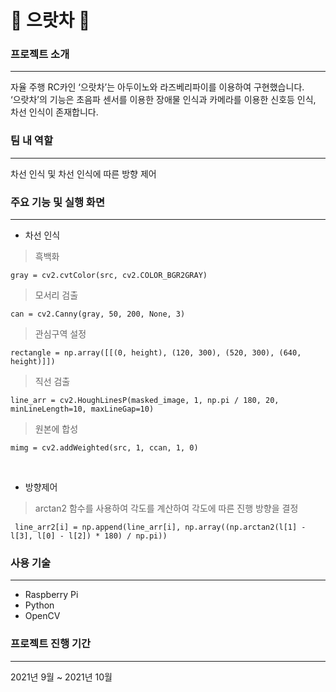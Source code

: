 # 🚗 으랏차 🚗 


### 프로젝트 소개
------------
자율  주행  RC카인  ‘으랏차’는  아두이노와 라즈베리파이를 이용하여  구현했습니다. <br>
‘으랏차’의  기능은  초음파  센서를  이용한  장애물  인식과 카메라를  이용한  신호등  인식, 차선  인식이  존재합니다. 

### 팀 내 역할
------------
차선 인식 및 차선 인식에 따른 방향 제어

###  주요 기능 및 실행 화면
------------
* 차선 인식
> 흑백화
```
gray = cv2.cvtColor(src, cv2.COLOR_BGR2GRAY)
```
> 모서리 검출
```
can = cv2.Canny(gray, 50, 200, None, 3)
```
> 관심구역 설정
```
rectangle = np.array([[(0, height), (120, 300), (520, 300), (640, height)]])
```
> 직선 검출
```
line_arr = cv2.HoughLinesP(masked_image, 1, np.pi / 180, 20, minLineLength=10, maxLineGap=10)
```
> 원본에 합성
```
mimg = cv2.addWeighted(src, 1, ccan, 1, 0)
```

<br>

* 방향제어
> arctan2 함수를 사용하여 각도를 계산하여 각도에 따른 진행 방향을 결정
```
 line_arr2[i] = np.append(line_arr[i], np.array((np.arctan2(l[1] - l[3], l[0] - l[2]) * 180) / np.pi))
```

### 사용 기술
------------
* Raspberry Pi
* Python
* OpenCV

### 프로젝트 진행 기간
------------
2021년 9월 ~ 2021년 10월
